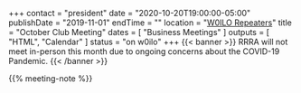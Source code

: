 +++
contact = "president"
date = "2020-10-20T19:00:00-05:00"
publishDate = "2019-11-01"
endTime = ""
location = "[W0ILO Repeaters](/radios/)"
title = "October Club Meeting"
dates = [ "Business Meetings" ]
outputs = [ "HTML", "Calendar" ]
status = "on w0ilo"
+++
{{< banner >}}
RRRA will not meet in-person this month due to ongoing concerns
about the COVID-19 Pandemic.
{{< /banner >}}

{{% meeting-note %}}
